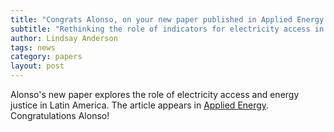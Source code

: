 ```yaml
---
title: "Congrats Alonso, on your new paper published in Applied Energy!"
subtitle: "Rethinking the role of indicators for electricity access in Latin America: Towards energy justice"
author: Lindsay Anderson
tags: news
category: papers
layout: post
---
```


Alonso's new paper explores the role of electricity access and energy justice in Latin America.  The article appears in [Applied Energy](https://doi.org/10.1016/j.apenergy.2024.124877). Congratulations Alonso! 
